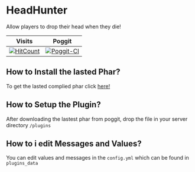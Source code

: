 # HeadHunter
Allow players to drop their head when they die!

| Visits | Poggit |
|:--:|:--:|
[![HitCount](http://hits.dwyl.io/LolNova/HeadHunter.svg)](http://hits.dwyl.io/LolNova/HeadHunter)|[![Poggit-CI](https://poggit.pmmp.io/ci.shield/LolNova/HeadHunter/HeadHunter)](https://poggit.pmmp.io/ci/LolNova/HeadHunter/HeadHunter)

## How to Install the lasted Phar?

To get the lasted complied phar click [here!](https://poggit.pmmp.io/ci/LolNova/HeadHunter)

## How to Setup the Plugin?

After downloading the lastest phar from poggit, drop the file in your server directory ``/plugins``

## How to i edit Messages and Values?

You can edit values and messages in the ```config.yml``` which can be found in ```plugins_data```
